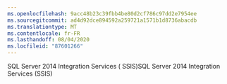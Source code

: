 ```yaml
---
ms.openlocfilehash: 9acc48b23c39fbb4be80d2cf786c97dd2e7954ee
ms.sourcegitcommit: ad4d92dce894592a259721a1571b1d8736abacdb
ms.translationtype: MT
ms.contentlocale: fr-FR
ms.lasthandoff: 08/04/2020
ms.locfileid: "87601266"
---
```

<span data-ttu-id="7832e-101">SQL Server 2014 Integration Services \( SSIS\)</span><span class="sxs-lookup"><span data-stu-id="7832e-101">SQL Server 2014 Integration Services \(SSIS\)</span></span>
